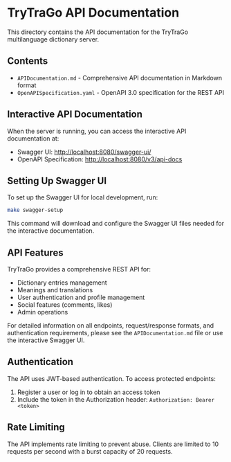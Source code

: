 # TryTraGo API Documentation

This directory contains the API documentation for the TryTraGo multilanguage dictionary server.

## Contents

- `APIDocumentation.md` - Comprehensive API documentation in Markdown format
- `OpenAPISpecification.yaml` - OpenAPI 3.0 specification for the REST API

## Interactive API Documentation

When the server is running, you can access the interactive API documentation at:

- Swagger UI: [http://localhost:8080/swagger-ui/](http://localhost:8080/swagger-ui/)
- OpenAPI Specification: [http://localhost:8080/v3/api-docs](http://localhost:8080/v3/api-docs)

## Setting Up Swagger UI

To set up the Swagger UI for local development, run:

```bash
make swagger-setup
```

This command will download and configure the Swagger UI files needed for the interactive documentation.

## API Features

TryTraGo provides a comprehensive REST API for:

- Dictionary entries management
- Meanings and translations
- User authentication and profile management
- Social features (comments, likes)
- Admin operations

For detailed information on all endpoints, request/response formats, and authentication requirements, please see the `APIDocumentation.md` file or use the interactive Swagger UI.

## Authentication

The API uses JWT-based authentication. To access protected endpoints:

1. Register a user or log in to obtain an access token
2. Include the token in the Authorization header: `Authorization: Bearer <token>`

## Rate Limiting

The API implements rate limiting to prevent abuse. Clients are limited to 10 requests per second with a burst capacity of 20 requests.
